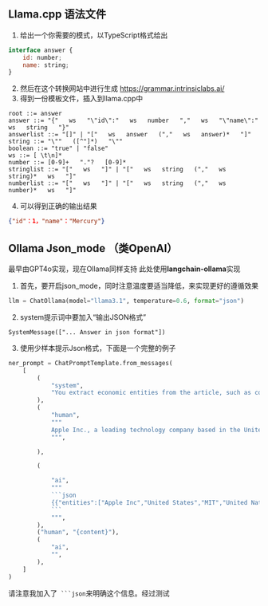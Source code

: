 ## Llama.cpp 语法文件
1. 给出一个你需要的模式，以TypeScript格式给出
```JavaScript
interface answer {
    id: number;
    name: string;
}
```
2. 然后在这个转换网站中进行生成 https://grammar.intrinsiclabs.ai/
3. 得到一份模板文件，插入到llama.cpp中
```
root ::= answer
answer ::= "{"   ws   "\"id\":"   ws   number   ","   ws   "\"name\":"   ws   string   "}"
answerlist ::= "[]" | "["   ws   answer   (","   ws   answer)*   "]"
string ::= "\""   ([^"]*)   "\""
boolean ::= "true" | "false"
ws ::= [ \t\n]*
number ::= [0-9]+   "."?   [0-9]*
stringlist ::= "["   ws   "]" | "["   ws   string   (","   ws   string)*   ws   "]"
numberlist ::= "["   ws   "]" | "["   ws   string   (","   ws   number)*   ws   "]"
```
4. 可以得到正确的输出结果
```json
{"id"：1，"name"："Mercury"}
```
## Ollama Json_mode （类OpenAI）
最早由GPT4o实现，现在Ollama同样支持
此处使用**langchain-ollama**实现
1. 首先，要开启json_mode，同时注意温度要适当降低，来实现更好的遵循效果
```python
llm = ChatOllama(model="llama3.1", temperature=0.6, format="json")
```
2. system提示词中要加入“输出JSON格式”
```
SystemMessage(["... Answer in json format"])
```
3. 使用少样本提示Json格式，下面是一个完整的例子
```python
ner_prompt = ChatPromptTemplate.from_messages(
    [
        (
            "system",
            "You extract economic entities from the article, such as countries, companies, organizations, and individuals, output in JSON format",
        ),
        (
            "human",
            """
            Apple Inc., a leading technology company based in the United States, partnered with the United Nations and MIT to launch an initiative aimed at improving digital literacy, with Elon Musk as a key advisor to the project.
            """,

        ),

        (

            "ai",
            """
            ```json
            {{"entities":["Apple Inc","United States","MIT","United Nations","Elon Musk"]}}
            ```
            """,
        ),
        ("human", "{content}"),
        (
            "ai",
            "",
        ),
    ]
)
```
请注意我加入了` ```json`来明确这个信息。经过测试